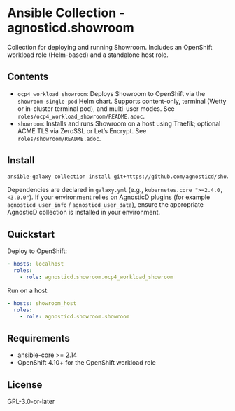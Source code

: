 # Ansible Collection - agnosticd.showroom

Collection for deploying and running Showroom. Includes an OpenShift workload role (Helm-based) and a standalone host role.

## Contents

- `ocp4_workload_showroom`: Deploys Showroom to OpenShift via the `showroom-single-pod` Helm chart. Supports content-only, terminal (Wetty or in-cluster terminal pod), and multi-user modes. See `roles/ocp4_workload_showroom/README.adoc`.
- `showroom`: Installs and runs Showroom on a host using Traefik; optional ACME TLS via ZeroSSL or Let’s Encrypt. See `roles/showroom/README.adoc`.

## Install

```bash
ansible-galaxy collection install git+https://github.com/agnosticd/showroom.git
```

Dependencies are declared in `galaxy.yml` (e.g., `kubernetes.core ">=2.4.0,<3.0.0"`). If your environment relies on AgnosticD plugins (for example `agnosticd_user_info` / `agnosticd_user_data`), ensure the appropriate AgnosticD collection is installed in your environment.

## Quickstart

Deploy to OpenShift:
```yaml
- hosts: localhost
  roles:
    - role: agnosticd.showroom.ocp4_workload_showroom
```

Run on a host:
```yaml
- hosts: showroom_host
  roles:
    - role: agnosticd.showroom.showroom
```

## Requirements

- ansible-core >= 2.14
- OpenShift 4.10+ for the OpenShift workload role

## License

GPL-3.0-or-later
